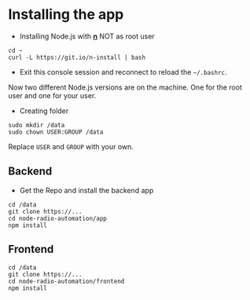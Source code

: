 # Installing the app

- Installing Node.js with **[n](https://github.com/tj/n)** NOT as root user
```
cd ~
curl -L https://git.io/n-install | bash
```

- Exit this console session and reconnect to reload the `~/.bashrc`.
 
Now two different Node.js versions are on the machine.
One for the root user and one for your user.

- Creating folder
```
sudo mkdir /data
sudo chown USER:GROUP /data
```
Replace `USER` and `GROUP` with your own.

## Backend
- Get the Repo and install the backend app
```
cd /data
git clone https://...
cd node-radio-automation/app
npm install
```

## Frontend
```
cd /data
git clone https://...
cd node-radio-automation/frontend
npm install
```